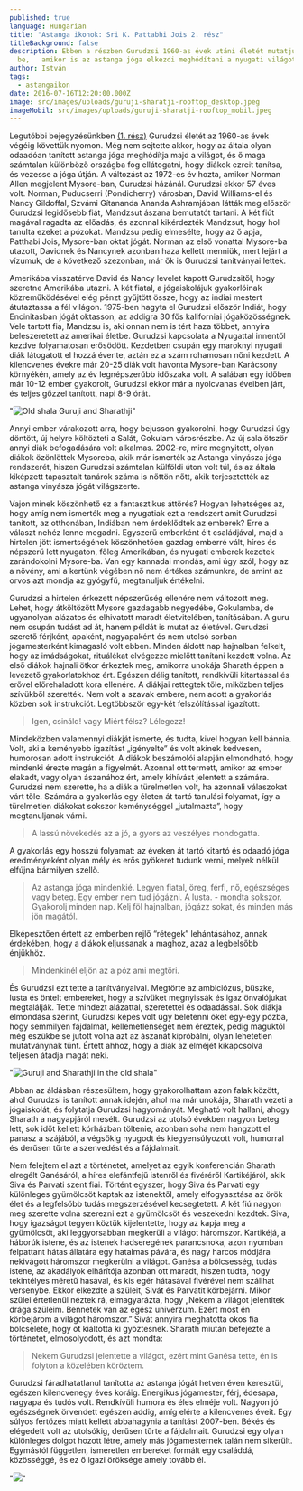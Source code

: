 ```yaml
---
published: true
language: Hungarian
title: "Astanga ikonok: Sri K. Pattabhi Jois 2. rész"
titleBackground: false
description: Ebben a részben Gurudzsi 1960-as évek utáni életét mutatjuk
  be,   amikor is az astanga jóga elkezdi meghódítani a nyugati világot
author: István
tags:
  - astangaikon
date: 2016-07-16T12:20:00.000Z
image: src/images/uploads/guruji-sharatji-rooftop_desktop.jpeg
imageMobil: src/images/uploads/guruji-sharatji-rooftop_mobil.jpeg
---
```

Legutóbbi bejegyzésünkben [(1. rész)](https://bandha.works/blog/astanga-ikonok-sri-k-pattabhi-jois-1-resz/) Gurudzsi életét az 1960-as évek végéig követtük nyomon. Még nem sejtette akkor, hogy az általa olyan odaadóan tanított astanga jóga meghódítja majd a világot, és ő maga számtalan különböző országba fog ellátogatni, hogy diákok ezreit tanítsa, és vezesse a jóga útján. A változást az 1972-es év hozta, amikor Norman Allen megjelent Mysore-ban, Gurudzsi házánál. Gurudzsi ekkor 57 éves volt. Norman, Puducserri (Pondicherry) városban, David Williams-el és Nancy Gildoffal, Szvámi Gítananda Ananda Ashramjában látták meg először Gurudzsi legidősebb fiát, Mandzsut ászana bemutatót tartani. A két fiút magával ragadta az előadás, és azonnal kikérdezték Mandzsut, hogy hol tanulta ezeket a pózokat. Mandzsu pedig elmesélte, hogy az ő apja, Patthabi Jois, Mysore-ban oktat jógát. Norman az első vonattal Mysore-ba utazott, Davidnek és Nancynek azonban haza kellett menniük, mert lejárt a vízumuk, de a következő szezonban, már ők is Gurudzsi tanítványai lettek.

Amerikába visszatérve David és Nancy levelet kapott Gurudzsitől, hogy szeretne Amerikába utazni. A két fiatal, a jógaiskolájuk gyakorlóinak közreműködésével elég pénzt gyűjtött össze, hogy az indiai mestert átutaztassa a fél világon. 1975-ben hagyta el Gurudzsi először Indiát, hogy Encinitasban jógát oktasson, az addigra 30 fős kaliforniai jógaközösségnek. Vele tartott fia, Mandzsu is, aki onnan nem is tért haza többet, annyira beleszeretett az amerikai életbe. Gurudzsi kapcsolata a Nyugattal innentől kezdve folyamatosan erősödött. Kezdetben csupán egy maroknyi nyugati diák látogatott el hozzá évente, aztán ez a szám rohamosan nőni kezdett. A kilencvenes évekre már 20-25 diák volt havonta Mysore-ban Karácsony környékén, amely az év legnépszerűbb időszaka volt. A salában egy időben már 10-12 ember gyakorolt, Gurudzsi ekkor már a nyolcvanas éveiben járt, és teljes gőzzel tanított, napi 8-9 órát.

"![Old shala Guruji and Sharathji](/blogpostimages/ashtanga_mysore_600.jpg.webp)"

Annyi ember várakozott arra, hogy bejusson gyakorolni, hogy Gurudzsi úgy döntött, új helyre költözteti a Salát, Gokulam városrészbe. Az új sala ötször annyi diák befogadására volt alkalmas. 2002-re, mire megnyitott, olyan diákok özönlöttek Mysoreba, akik már ismerték az Astanga vinyásza jóga rendszerét, hiszen Gurudzsi számtalan külföldi úton volt túl, és az általa kiképzett tapasztalt tanárok száma is nőttön nőtt, akik terjesztették az astanga vinyásza jógát világszerte.

Vajon minek köszönhető ez a fantasztikus áttörés? Hogyan lehetséges az, hogy amíg nem ismerték meg a nyugatiak ezt a rendszert amit Gurudzsi tanított, az otthonában, Indiában nem érdeklődtek az emberek? Erre a választ nehéz lenne megadni. Egyszerű emberként élt családjával, majd a hirtelen jött ismertségének köszönhetően gazdag emberré vált, híres és népszerű lett nyugaton, főleg Amerikában, és nyugati emberek kezdtek zarándokolni Mysore-ba. Van egy kannadai mondás, ami úgy szól, hogy az a növény, ami a kertünk végében nő nem értékes számunkra, de amint az orvos azt mondja az gyógyfű, megtanuljuk értékelni.

Gurudzsi a hirtelen érkezett népszerűség ellenére nem változott meg. Lehet, hogy átköltözött Mysore gazdagabb negyedébe, Gokulamba, de ugyanolyan alázatos és elhivatott maradt életvitelében, tanításában. A guru nem csupán tudást ad át, hanem példát is mutat az életével. Gurudzsi szerető férjként, apaként, nagyapaként és nem utolsó sorban jógamesterként kimagasló volt ebben. Minden áldott nap hajnalban felkelt, hogy az imádságokat, rituálékat elvégezze mielőtt tanítani kezdett volna. Az első diákok hajnali ötkor érkeztek meg, amikorra unokája Sharath éppen a levezető gyakorlatokhoz ért. Egészen délig tanított, rendkívüli kitartással és erővel előrehaladott kora ellenére. A diákjai rettegtek tőle, miközben teljes szívükből szerették. Nem volt a szavak embere, nem adott a gyakorlás közben sok instrukciót. Legtöbbször egy-két felszólítással igazított:

> Igen, csináld! vagy Miért félsz? Lélegezz!

Mindeközben valamennyi diákját ismerte, és tudta, kivel hogyan kell bánnia. Volt, aki a keményebb igazítást „igényelte” és volt akinek kedvesen, humorosan adott instrukciót. A diákok beszámolói alapján elmondható, hogy mindenki érezte magán a figyelmét. Azonnal ott termett, amikor az ember elakadt, vagy olyan ászanához ért, amely kihívást jelentett a számára. Gurudzsi nem szerette, ha a diák a türelmetlen volt, ha azonnali válaszokat várt tőle. Számára a gyakorlás egy életen át tartó tanulási folyamat, így a türelmetlen diákokat sokszor keménységgel „jutalmazta”, hogy megtanuljanak várni.

> A lassú növekedés az a jó, a gyors az veszélyes mondogatta.

A gyakorlás egy hosszú folyamat: az éveken át tartó kitartó és odaadó jóga eredményeként olyan mély és erős gyökeret tudunk verni, melyek nélkül elfújna bármilyen szellő.

> Az astanga jóga mindenkié. Legyen fiatal, öreg, férfi, nő, egészséges vagy beteg. Egy ember nem tud jógázni. A lusta. - mondta sokszor. Gyakorolj minden nap. Kelj föl hajnalban, jógázz sokat, és minden más jön magától.

Elképesztően értett az emberben rejlő “rétegek” lehántásához, annak érdekében, hogy a diákok eljussanak a maghoz, azaz a legbelsőbb énjükhöz.

> Mindenkinél eljön az a póz ami megtöri.

És Gurudzsi ezt tette a tanítványaival. Megtörte az ambiciózus, büszke, lusta és öntelt embereket, hogy a szívüket megnyissák és igaz önvalójukat megtalálják. Tette mindezt alázattal, szeretettel és odaadással. Sok diákja elmondása szerint, Gurudzsi képes volt úgy beletenni őket egy-egy pózba, hogy semmilyen fájdalmat, kellemetlenséget nem éreztek, pedig maguktól még eszükbe se jutott volna azt az ászanát kipróbálni, olyan lehetetlen mutatványnak tűnt. Értett ahhoz, hogy a diák az elméjét kikapcsolva teljesen átadja magát neki.

"![Guruji and Sharathji in the old shala](/blogpostimages/guruji-sharath.jpg.webp)"

Abban az áldásban részesültem, hogy gyakorolhattam azon falak között, ahol Gurudzsi is tanított annak idején, ahol ma már unokája, Sharath vezeti a jógaiskolát, és folytatja Gurudzsi hagyományát. Megható volt hallani, ahogy Sharath a nagyapjáról mesélt. Gurudzsi az utolsó években nagyon beteg lett, sok időt kellett kórházban töltenie, azonban soha nem hangzott el panasz a szájából, a végsőkig nyugodt és kiegyensúlyozott volt, humorral és derűsen tűrte a szenvedést és a fájdalmait.

Nem felejtem el azt a történetet, amelyet az egyik konferencián Sharath elregélt Ganésáról, a híres elefántfejű istenről és fivéréről Kartikéjáról, akik Siva és Parvati szent fiai. Történt egyszer, hogy Siva és Parvati egy különleges gyümölcsöt kaptak az istenektől, amely elfogyasztása az örök élet és a legfelsőbb tudás megszerzésével kecsegtetett. A két fiú nagyon meg szerette volna szerezni ezt a gyümölcsöt és veszekedni kezdtek. Siva, hogy igazságot tegyen köztük kijelentette, hogy az kapja meg a gyümölcsöt, aki leggyorsabban megkerüli a világot háromszor. Kartikéjá, a háborúk istene, és az istenek hadseregének parancsnoka, azon nyomban felpattant hátas állatára egy hatalmas pávára, és nagy harcos módjára nekivágott háromszor megkerülni a világot. Ganésa a bölcsesség, tudás istene, az akadályok elhárítója azonban ott maradt, hiszen tudta, hogy tekintélyes méretű hasával, és kis egér hátasával fivérével nem szállhat versenybe. Ekkor elkezdte a szüleit, Sivát és Parvatit körbejárni. Mikor szülei értetlenül néztek rá, elmagyarázta, hogy „Nekem a világot jelentitek drága szüleim. Bennetek van az egész univerzum. Ezért most én körbejárom a világot háromszor.” Sivát annyira meghatotta okos fia bölcselete, hogy őt kiáltotta ki győztesnek. Sharath miután befejezte a történetet, elmosolyodott, és azt mondta: 

> Nekem Gurudzsi jelentette a világot, ezért mint Ganésa tette, én is folyton a közelében köröztem.

Gurudzsi fáradhatatlanul tanította az astanga jógát hetven éven keresztül, egészen kilencvenegy éves koráig. Energikus jógamester, férj, édesapa, nagyapa és tudós volt. Rendkívüli humora és éles elméje volt. Nagyon jó egészségnek örvendett egészen addig, amíg elérte a kilencvenes éveit. Egy súlyos fertőzés miatt kellett abbahagynia a tanítást 2007-ben. Békés és elégedett volt az utolsókig, derűsen tűrte a fájdalmait. Gurudzsi egy olyan különleges dolgot hozott létre, amely más jógamesternek talán nem sikerült. Egymástól független, ismeretlen embereket formált egy családdá, közösséggé, és ez ő igazi öröksége amely tovább él.

"![](/blogpostimages/gj-1.jpg.webp)"

